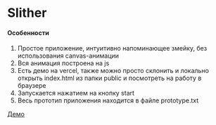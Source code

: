 # Slither

#### Особенности
1. Простое приложение, интуитивно напоминающее змейку, без использования canvas-анимации
2. Вся анимация построена на js
3. Есть демо на vercel, также можно просто склонить и локально открыть index.html из папки public и посмотреть на работу в браузере
4. Запускается нажатием на кнопку start
5. Весь прототип приложения находится в файле prototype.txt

[Демо](https://slither-ivanobivan.vercel.app/)
